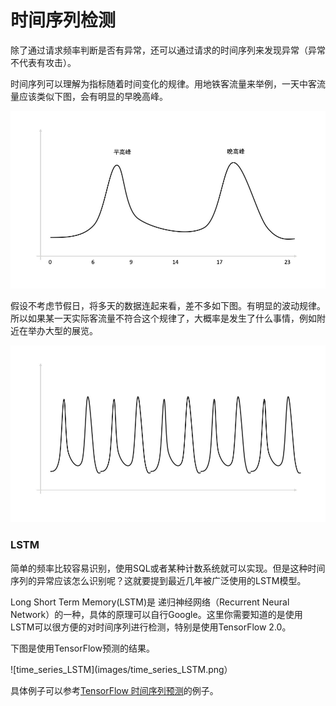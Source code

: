# 时间序列检测

除了通过请求频率判断是否有异常，还可以通过请求的时间序列来发现异常（异常不代表有攻击）。

时间序列可以理解为指标随着时间变化的规律。用地铁客流量来举例，一天中客流量应该类似下图，会有明显的早晚高峰。

![早晚高峰](images/早晚高峰.jpg)

假设不考虑节假日，将多天的数据连起来看，差不多如下图。有明显的波动规律。所以如果某一天实际客流量不符合这个规律了，大概率是发生了什么事情，例如附近在举办大型的展览。

![早晚高峰时间序列](images/早晚高峰时间序列.jpg)

### LSTM

简单的频率比较容易识别，使用SQL或者某种计数系统就可以实现。但是这种时间序列的异常应该怎么识别呢？这就要提到最近几年被广泛使用的LSTM模型。

Long Short Term Memory(LSTM)是 递归神经网络（Recurrent Neural Network）的一种，具体的原理可以自行Google。这里你需要知道的是使用LSTM可以很方便的对时间序列进行检测，特别是使用TensorFlow 2.0。

下图是使用TensorFlow预测的结果。

![time_series_LSTM](images/time_series_LSTM.png）

具体例子可以参考[TensorFlow 时间序列预测](https://www.tensorflow.org/tutorials/structured_data/time_series)的例子。
